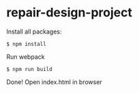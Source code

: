 # repair-design-project

Install all packages:
```
$ npm install
```

Run webpack
```
$ npm run build
```

Done! Open index.html in browser